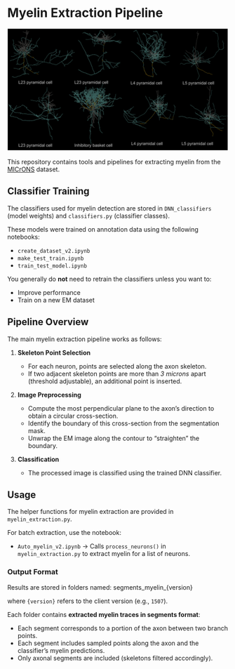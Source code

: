 # Myelin Extraction Pipeline

![Example neurons with myelin shown](example_myelin_vis.png)

This repository contains tools and pipelines for extracting myelin from the [MICrONS](https://www.microns-explorer.org/) dataset.

## Classifier Training

The classifiers used for myelin detection are stored in `DNN_classifiers` (model weights) and `classifiers.py` (classifier classes).  

These models were trained on annotation data using the following notebooks:
- `create_dataset_v2.ipynb`
- `make_test_train.ipynb`
- `train_test_model.ipynb`

You generally do **not** need to retrain the classifiers unless you want to:
- Improve performance
- Train on a new EM dataset

## Pipeline Overview

The main myelin extraction pipeline works as follows:

1. **Skeleton Point Selection**  
   - For each neuron, points are selected along the axon skeleton.  
   - If two adjacent skeleton points are more than *3 microns* apart (threshold adjustable), an additional point is inserted.

2. **Image Preprocessing**  
   - Compute the most perpendicular plane to the axon’s direction to obtain a circular cross-section.  
   - Identify the boundary of this cross-section from the segmentation mask.  
   - Unwrap the EM image along the contour to “straighten” the boundary.

3. **Classification**  
   - The processed image is classified using the trained DNN classifier.

## Usage

The helper functions for myelin extraction are provided in `myelin_extraction.py`.  

For batch extraction, use the notebook:  
- `Auto_myelin_v2.ipynb` → Calls `process_neurons()` in `myelin_extraction.py` to extract myelin for a list of neurons.

### Output Format

Results are stored in folders named: segments_myelin_{version}

where `{version}` refers to the client version (e.g., `1507`).  

Each folder contains **extracted myelin traces in segments format**:
- Each segment corresponds to a portion of the axon between two branch points.
- Each segment includes sampled points along the axon and the classifier’s myelin predictions.
- Only axonal segments are included (skeletons filtered accordingly).




